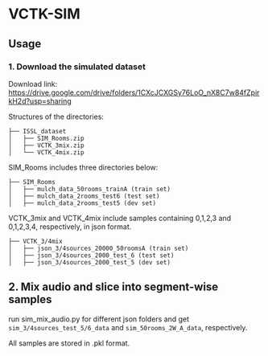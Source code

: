 # VCTK-SIM

## Usage

### 1. Download the simulated dataset

Download link: https://drive.google.com/drive/folders/1CXcJCXGSy76LoO_nX8C7w84fZpirkH2d?usp=sharing


Structures of the directories:

```
├── ISSL_dataset
│   ├── SIM_Rooms.zip
│   ├── VCTK_3mix.zip
│   └── VCTK_4mix.zip
```

SIM_Rooms includes three directories below:

```
├── SIM_Rooms
│   ├── mulch_data_50rooms_trainA (train set)
│   ├── mulch_data_2rooms_test6 (test set)
│   ├── mulch_data_2rooms_test5 (dev set)
```

VCTK_3mix and VCTK_4mix include samples containing 0,1,2,3 and 0,1,2,3,4, respectively, in json format.

```
├── VCTK_3/4mix
│   ├── json_3/4sources_20000_50roomsA (train set)
│   ├── json_3/4sources_2000_test_6 (test set)
│   ├── json_3/4sources_2000_test_5 (dev set)
```

## 2. Mix audio and slice into segment-wise samples

run sim_mix_audio.py for different json folders and get  ``sim_3/4sources_test_5/6_data`` and  ``sim_50rooms_2W_A_data``, respectively.

All samples are stored in .pkl format.
